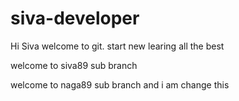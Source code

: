 # siva-developer

Hi Siva welcome to git.
start new learing all the best

welcome to siva89 sub branch

welcome to naga89 sub branch and i am change this
